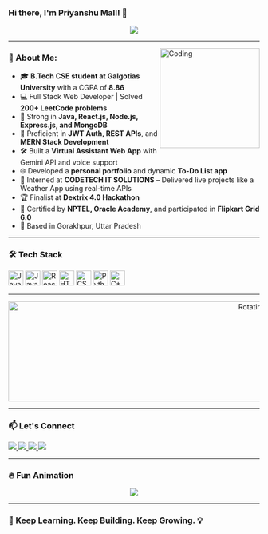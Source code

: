 ### Hi there, I'm Priyanshu Mall! 👋

<div align="center">
  <img src="https://readme-typing-svg.herokuapp.com?font=Fira+Code&weight=500&size=24&pause=1000&center=true&vCenter=true&width=800&lines=Computer+Science+Student+at+Galgotias+University;Passionate+Web+%26+Full Stack Developer;Lifelong+Learner+%F0%9F%93%9A;Exploring+Tech+and+Code+Daily+%F0%9F%92%BB"/>
</div>

---

<img align="right" alt="Coding" height="200" src="https://media.giphy.com/media/qgQUggAC3Pfv687qPC/giphy.gif" />

### 💫 About Me:

- 🎓 **B.Tech CSE student at Galgotias University** with a CGPA of **8.86**
- 💻 Full Stack Web Developer | Solved **200+ LeetCode problems**
- 🧠 Strong in **Java, React.js, Node.js, Express.js, and MongoDB**
- 🔐 Proficient in **JWT Auth, REST APIs**, and **MERN Stack Development**
- 🛠️ Built a **Virtual Assistant Web App** with Gemini API and voice support
- 🌐 Developed a **personal portfolio** and dynamic **To-Do List app**
- 🧪 Interned at **CODETECH IT SOLUTIONS** – Delivered live projects like a Weather App using real-time APIs
- 🏆 Finalist at **Dextrix 4.0 Hackathon**
- 📜 Certified by **NPTEL, Oracle Academy**, and participated in **Flipkart Grid 6.0**
- 📍 Based in Gorakhpur, Uttar Pradesh

---

### 🛠 Tech Stack

<div align="left">
  <img src="https://cdn.jsdelivr.net/gh/devicons/devicon/icons/java/java-original.svg" height="30" alt="Java"/>
  <img src="https://cdn.jsdelivr.net/gh/devicons/devicon/icons/javascript/javascript-original.svg" height="30" alt="JavaScript"/>
  <img src="https://cdn.jsdelivr.net/gh/devicons/devicon/icons/react/react-original.svg" height="30" alt="React"/>
  <img src="https://cdn.jsdelivr.net/gh/devicons/devicon/icons/html5/html5-original.svg" height="30" alt="HTML"/>
  <img src="https://cdn.jsdelivr.net/gh/devicons/devicon/icons/css3/css3-original.svg" height="30" alt="CSS"/>
  <img src="https://cdn.jsdelivr.net/gh/devicons/devicon/icons/python/python-original.svg" height="30" alt="Python"/>
  <img src="https://cdn.jsdelivr.net/gh/devicons/devicon/icons/cplusplus/cplusplus-original.svg" height="30" alt="C++"/>
</div>

---

<div align="center">
  <img src="https://media2.giphy.com/media/v1.Y2lkPTc5MGI3NjExZjI5N3BvZjQyMzk3d283cjRtcXpvMDNna3RodnFud2I4OXI1Z3JlMSZlcD12MV9pbnRlcm5hbF9naWZfYnlfaWQmY3Q9Zw/zXmbOaTpbY6mA/giphy.gif" alt="Rotating Earth" height="200" width="1000"/>
</div>

---

### 📫 Let's Connect
<div align="left">
  <a href="https://www.linkedin.com/in/priyanshu-mall-930a33251/" target="_blank">
    <img src="https://img.shields.io/badge/LinkedIn-blue?style=for-the-badge&logo=linkedin&logoColor=white"/>
  </a>
  <a href="mailto:ps437999@gmail.com" target="_blank">
    <img src="https://img.shields.io/badge/Gmail-D14836?style=for-the-badge&logo=gmail&logoColor=white"/>
  </a>
  <a href="https://leetcode.com/u/priyanshumall/" target="_blank">
    <img src="https://img.shields.io/badge/LeetCode-FFA116?style=for-the-badge&logo=leetcode&logoColor=black"/>
  </a>
  <a href="https://github.com/mrpriyanshusingh2005" target="_blank">
    <img src="https://img.shields.io/badge/GitHub-171515?style=for-the-badge&logo=github&logoColor=white"/>
  </a>
</div>

---

### 🔥 Fun Animation
<div align="center">
  <img src="https://github-profile-trophy.vercel.app/?username=mrpriyanshusingh2005&theme=radical&no-frame=true&no-bg=true&margin-w=4" />
</div>

---

### 🧠 Keep Learning. Keep Building. Keep Growing. 💡
